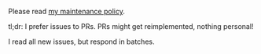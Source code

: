 Please read [my maintenance policy](https://github.com/FiloSottile/FiloSottile/blob/main/maintenance.md).

tl;dr: I prefer issues to PRs. PRs might get reimplemented, nothing personal!

I read all new issues, but respond in batches.

